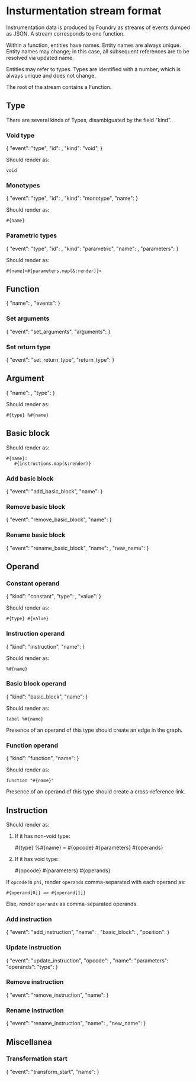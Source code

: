 Insturmentation stream format
=============================

Instrumentation data is produced by Foundry as streams of events dumped
as JSON. A stream corresponds to one function.

Within a function, entities have names. Entity names are always unique.
Entity names may change; in this case, all subsequent references are to be
resolved via updated name.

Entities may refer to types. Types are identified with a number, which is
always unique and does not change.

The root of the stream contains a Function.

Type
----

There are several kinds of Types, disambiguated by the field "kind".

### Void type

{
  "event":       "type",
  "id":          <number>,
  "kind":        "void",
}

Should render as:

    void

### Monotypes

{
  "event":       "type",
  "id":          <number>,
  "kind":        "monotype",
  "name":        <string>
}

Should render as:

    #{name}

### Parametric types

{
  "event":       "type",
  "id":          <number>,
  "kind":        "parametric",
  "name":        <string>,
  "parameters":  <array of Type>
}

Should render as:

    #{name}<#{parameters.map(&:render)}>

Function
--------

{
  "name":        <string>,
  "events":      <array of Event>
}

### Set arguments

{
  "event":       "set_arguments",
  "arguments":   <array of Argument>
}

### Set return type

{
  "event":       "set_return_type",
  "return_type": <Type>
}

Argument
--------

{
  "name":        <string>,
  "type":        <Type>
}

Should render as:

    #{type} %#{name}

Basic block
-----------

Should render as:

    #{name}:
       #{instructions.map(&:render)}

### Add basic block

{
  "event":       "add_basic_block",
  "name":        <string>
}

### Remove basic block

{
  "event":       "remove_basic_block",
  "name":        <string>
}

### Rename basic block

{
  "event":       "rename_basic_block",
  "name":        <string>,
  "new_name":    <string>
}

Operand
-------

### Constant operand

{
  "kind":        "constant",
  "type":        <Type>,
  "value":       <string>
}

Should render as:

    #{type} #{value}

### Instruction operand

{
  "kind":        "instruction",
  "name":        <string>
}

Should render as:

    %#{name}

### Basic block operand

{
  "kind":        "basic_block",
  "name":        <string>
}

Should render as:

    label %#{name}

Presence of an operand of this type should create an edge in the graph.

### Function operand

{
  "kind":        "function",
  "name":        <string>
}

Should render as:

    function "#{name}"

Presence of an operand of this type should create a cross-reference link.

Instruction
-----------

Should render as:

1. If it has non-void type:

    #{type} %#{name} = #{opcode} #{parameters} #{operands}

2. If it has void type:

    #{opcode} #{parameters} #{operands}

If `opcode` is `phi`, render `operands` comma-separated with each operand as:

    #{operand[0]} => #{operand[1]}

Else, render `operands` as comma-separated operands.

### Add instruction

{
  "event":       "add_instruction",
  "name":        <string>,
  "basic_block": <string>,
  "position":    <number>
}

### Update instruction

{
  "event":       "update_instruction",
  "opcode":      <string>,
  "name":        <string>
  "parameters":  <string>
  "operands":    <array>
  "type":        <Type>
}

### Remove instruction

{
  "event":       "remove_instruction",
  "name":        <string>
}

### Rename instruction

{
  "event":       "rename_instruction",
  "name":        <string>,
  "new_name":    <string>
}

Miscellanea
-----------

### Transformation start

{
  "event":      "transform_start",
  "name":        <string>
}